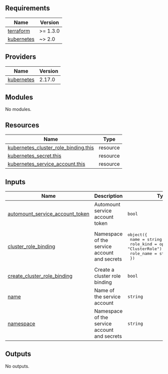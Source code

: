 <!-- BEGIN_TF_DOCS -->
## Requirements

| Name | Version |
|------|---------|
| <a name="requirement_terraform"></a> [terraform](#requirement\_terraform) | >= 1.3.0 |
| <a name="requirement_kubernetes"></a> [kubernetes](#requirement\_kubernetes) | ~> 2.0 |

## Providers

| Name | Version |
|------|---------|
| <a name="provider_kubernetes"></a> [kubernetes](#provider\_kubernetes) | 2.17.0 |

## Modules

No modules.

## Resources

| Name | Type |
|------|------|
| [kubernetes_cluster_role_binding.this](https://registry.terraform.io/providers/hashicorp/kubernetes/latest/docs/resources/cluster_role_binding) | resource |
| [kubernetes_secret.this](https://registry.terraform.io/providers/hashicorp/kubernetes/latest/docs/resources/secret) | resource |
| [kubernetes_service_account.this](https://registry.terraform.io/providers/hashicorp/kubernetes/latest/docs/resources/service_account) | resource |

## Inputs

| Name | Description | Type | Default | Required |
|------|-------------|------|---------|:--------:|
| <a name="input_automount_service_account_token"></a> [automount\_service\_account\_token](#input\_automount\_service\_account\_token) | Automount service account token | `bool` | `false` | no |
| <a name="input_cluster_role_binding"></a> [cluster\_role\_binding](#input\_cluster\_role\_binding) | Namespace of the service account and secrets | <pre>object({<br>    name      = string<br>    role_kind = optional(string, "ClusterRole")<br>    role_name = string<br>  })</pre> | <pre>{<br>  "name": "a",<br>  "role_kind": "ClusterRole",<br>  "role_name": "a"<br>}</pre> | no |
| <a name="input_create_cluster_role_binding"></a> [create\_cluster\_role\_binding](#input\_create\_cluster\_role\_binding) | Create a cluster role binding | `bool` | `true` | no |
| <a name="input_name"></a> [name](#input\_name) | Name of the service account | `string` | n/a | yes |
| <a name="input_namespace"></a> [namespace](#input\_namespace) | Namespace of the service account and secrets | `string` | `"default"` | no |

## Outputs

No outputs.
<!-- END_TF_DOCS -->